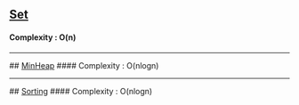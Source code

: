 ## <u>Set</u>
#### Complexity : O(n)
<hr>
## <u>MinHeap</u>
#### Complexity : O(nlogn)
<hr>
## <u>Sorting</u>
#### Complexity : O(nlogn)